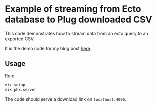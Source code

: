 # Example of streaming from Ecto database to Plug downloaded CSV

This code demonstrates how to stream data from an ecto query to an exported CSV.

It is the demo code for my blog post [here](https://row.land/codes/stream-csv).

## Usage

Run:

```sh
mix setup
mix phx.server
```

The code should serve a download link on `localhost:4000`.
